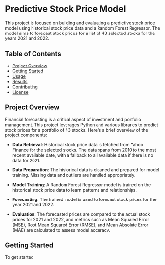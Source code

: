 # Predictive Stock Price Model

This project is focused on building and evaluating a predictive stock price model using historical stock price data and a Random Forest Regressor. The model aims to forecast stock prices for a list of 43 selected stocks for the years 2021 and 2022.

## Table of Contents

- [Project Overview](#project-overview)
- [Getting Started](#getting-started)
- [Usage](#usage)
- [Results](#results)
- [Contributing](#contributing)
- [License](#license)

## Project Overview

Financial forecasting is a critical aspect of investment and portfolio management. This project leverages Python and various libraries to predict stock prices for a portfolio of 43 stocks. Here's a brief overview of the project components:

- **Data Retrieval**: Historical stock price data is fetched from Yahoo Finance for the selected stocks. The data spans from 2010 to the most recent available date, with a fallback to all available data if there is no data for 2021.

- **Data Preparation**: The historical data is cleaned and prepared for model training. Missing data and outliers are handled appropriately.

- **Model Training**: A Random Forest Regressor model is trained on the historical stock price data to learn patterns and relationships.

- **Forecasting**: The trained model is used to forecast stock prices for the year 2021 and 2022.

- **Evaluation**: The forecasted prices are compared to the actual stock prices for 2021 and 2022, and metrics such as Mean Squared Error (MSE), Root Mean Squared Error (RMSE), and Mean Absolute Error (MAE) are calculated to assess model accuracy.

## Getting Started

To get started
